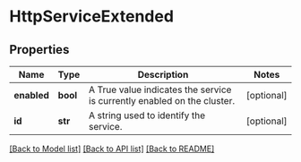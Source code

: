 # HttpServiceExtended

## Properties
Name | Type | Description | Notes
------------ | ------------- | ------------- | -------------
**enabled** | **bool** | A True value indicates the service is currently enabled on the cluster. | [optional] 
**id** | **str** | A string used to identify the service. | [optional] 

[[Back to Model list]](../README.md#documentation-for-models) [[Back to API list]](../README.md#documentation-for-api-endpoints) [[Back to README]](../README.md)


